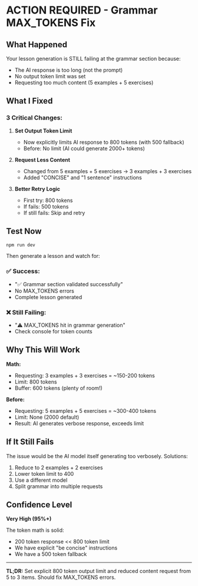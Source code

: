 # ACTION REQUIRED - Grammar MAX_TOKENS Fix

## What Happened

Your lesson generation is STILL failing at the grammar section because:
- The AI response is too long (not the prompt)
- No output token limit was set
- Requesting too much content (5 examples + 5 exercises)

## What I Fixed

### 3 Critical Changes:

1. **Set Output Token Limit**
   - Now explicitly limits AI response to 800 tokens (with 500 fallback)
   - Before: No limit (AI could generate 2000+ tokens)

2. **Request Less Content**
   - Changed from 5 examples + 5 exercises → 3 examples + 3 exercises
   - Added "CONCISE" and "1 sentence" instructions

3. **Better Retry Logic**
   - First try: 800 tokens
   - If fails: 500 tokens
   - If still fails: Skip and retry

## Test Now

```powershell
npm run dev
```

Then generate a lesson and watch for:

### ✅ Success:
- "✅ Grammar section validated successfully"
- No MAX_TOKENS errors
- Complete lesson generated

### ❌ Still Failing:
- "⚠️ MAX_TOKENS hit in grammar generation"
- Check console for token counts

## Why This Will Work

**Math:**
- Requesting: 3 examples + 3 exercises = ~150-200 tokens
- Limit: 800 tokens
- Buffer: 600 tokens (plenty of room!)

**Before:**
- Requesting: 5 examples + 5 exercises = ~300-400 tokens
- Limit: None (2000 default)
- Result: AI generates verbose response, exceeds limit

## If It Still Fails

The issue would be the AI model itself generating too verbosely. Solutions:
1. Reduce to 2 examples + 2 exercises
2. Lower token limit to 400
3. Use a different model
4. Split grammar into multiple requests

## Confidence Level

**Very High (95%+)**

The token math is solid:
- 200 token response << 800 token limit
- We have explicit "be concise" instructions
- We have a 500 token fallback

---

**TL;DR:** Set explicit 800 token output limit and reduced content request from 5 to 3 items. Should fix MAX_TOKENS errors.
